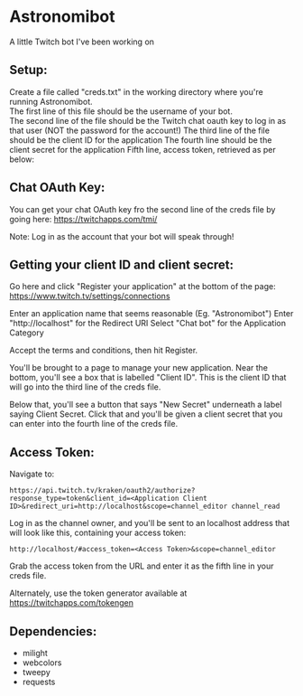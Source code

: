 # Astronomibot
A little Twitch bot I've been working on


Setup:
-------
Create a file called "creds.txt" in the working directory where you're running Astronomibot.  
The first line of this file should be the username of your bot.  
The second line of the file should be the Twitch chat oauth key to log in as that user (NOT the password for the account!)
The third line of the file should be the client ID for the application
The fourth line should be the client secret for the application
Fifth line, access token, retrieved as per below:

Chat OAuth Key:
----------------
You can get your chat OAuth key fro the second line of the creds file by going here:
https://twitchapps.com/tmi/

Note: Log in as the account that your bot will speak through!

Getting your client ID and client secret:
-------------------------------------------
Go here and click "Register your application" at the bottom of the page:
https://www.twitch.tv/settings/connections

Enter an application name that seems reasonable (Eg. "Astronomibot")
Enter "http://localhost" for the Redirect URI
Select "Chat bot" for the Application Category

Accept the terms and conditions, then hit Register.

You'll be brought to a page to manage your new application.  Near the bottom, you'll see a box that is labelled "Client ID".
This is the client ID that will go into the third line of the creds file.

Below that, you'll see a button that says "New Secret" underneath a label saying Client Secret.  Click that and you'll be given
a client secret that you can enter into the fourth line of the creds file.


Access Token:
---------------
Navigate to:

    https://api.twitch.tv/kraken/oauth2/authorize?response_type=token&client_id=<Application Client ID>&redirect_uri=http://localhost&scope=channel_editor channel_read

Log in as the channel owner, and you'll be sent to an localhost address that will look like this, containing your access token:

    http://localhost/#access_token=<Access Token>&scope=channel_editor

Grab the access token from the URL and enter it as the fifth line in your creds file.


Alternately, use the token generator available at https://twitchapps.com/tokengen

Dependencies:
-------------
 * milight
 * webcolors
 * tweepy
 * requests
